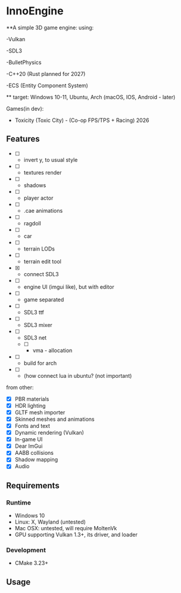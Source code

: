 # InnoEngine

**A simple 3D game engine:
using:

-Vulkan 

-SDL3

-BulletPhysics

-C++20 (Rust planned for 2027)

-ECS (Entity Component System)

 **
target: Windows 10-11, Ubuntu, Arch
(macOS, IOS, Android - later) 

Games(in dev):
- Toxicity (Toxic City) - (Co-op FPS/TPS + Racing) 2026

## Features

- [ ] - invert y, to usual style
- [ ] -  textures render
- [ ] - shadows
- [ ] - player actor
- [ ] - .cae animations
- [ ] - ragdoll
- [ ] - car
- [ ] - terrain LODs
- [ ] - terrain edit tool 
- [X] - connect SDL3
- [ ] - engine UI (imgui like), but with editor
- [ ] - game separated
- [ ] - SDL3 ttf
- [ ] - SDL3 mixer
- [ ] - SDL3 net
  - [ ]  - vma - allocation
- [ ] - build for arch

- [ ] - (how connect lua in ubuntu? (not important)

from other:
- [x] PBR materials
- [x] HDR lighting
- [x] GLTF mesh importer
- [x] Skinned meshes and animations
- [x] Fonts and text
- [x] Dynamic rendering (Vulkan)
- [x] In-game UI
- [x] Dear ImGui
- [x] AABB collisions
- [x] Shadow mapping
- [x] Audio

## Requirements

### Runtime

  - Windows 10
  - Linux: X, Wayland (untested)
  - Mac OSX: untested, will require MoltenVk
- GPU supporting Vulkan 1.3+, its driver, and loader

### Development

- CMake 3.23+


## Usage
